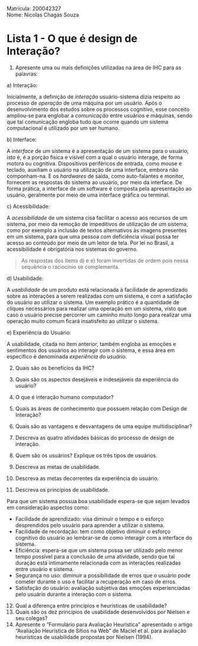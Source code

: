 Matrícula: 200042327   
Nome: Nicolas Chagas Souza

# Lista 1 - O que é design de Interação?

1) Apresente uma ou mais definições utilizadas na área de IHC para as palavras:

a) Interação:

Inicialmente, a definição de *interação* usuário-sistema dizia respeito ao processo de _operação_ de uma máquina por um usuário. Após o desenvolvimento dos estudos sobre os processos cognitivo, esse conceito ampliou-se para englobar a _comunicação_ entre usuários e máquinas, sendo que tal comunicação engloba tudo que ocorre quando um sistema computacional é utilizado por um ser humano. 

b) Interface:

A *interface* de um sistema é a apresentação de um sistema para o usuário, isto é, é a porção física e visível com a qual o usuário interage, de forma motora ou cognitiva. Dispositivos periféricos de entrada, como mouse e teclado, auxiliam o usuário na utilização de uma interface, embora não componham-na. E os _hardwares_ de saída, como auto-falantes e monitor, fornecem as respostas do sistema ao usuário, por meio da interface. De forma prática, a interface de um software é composta pela apresentação ao usuário, geralmente por meio de uma interface gráfica ou terminal. 

c) Acessibilidade:

A *acessibilidade* de um sistema cisa facilitar o acesso aos recursos de um sistema, por meio da remoção de impeditivos de utilização de um sistema, como por exemplo a inclusão de textos alternativos às imagens presentes em um sistema, para que uma pessoa com deficiência visual possa ter acesso ao conteúdo por meio de um leitor de tela. Por lei no Brasil, a acessibilidade é obrigatória nos sistemas do governo.

> As respostas dos items d) e e) foram invertidas de ordem pois nessa sequência o raciocínio se complementa.

d) Usabilidade:

A *usabilidade* de um produto está relacionada à facilidade de aprendizado sobre as interações a serem realizadas com um sistema, e com a satisfação do usuário ao utilizar o sistema. Um exemplo prático é a quantidade de cliques necessários para realizar uma operação em um sistema, visto que caso o usuário precise percorrer um caminho muito longo para realizar uma operação muito comum ficará insatisfeito ao utilizar o sistema.

e) Experiência do Usuário:

A usabilidade, citada no item anterior, também engloba as emoções e sentimentos dos usuários ao interagir com o sistema, e essa área em específico é denominada *experiência do usuário*.

2) Quais são os benefícios da IHC?


3) Quais são os aspectos desejáveis e indesejáveis da experiência do usuário? 


4) O que é interação humano computador?


5) Quais as áreas de conhecimento que possuem relação com Design de Interação?


6) Quais são as vantagens e desvantagens de uma equipe multidisciplinar?


7) Descreva as quatro atividades básicas do processo de design de interação.



8) Quem são os usuários? Explique os três tipos de usuários.
9) Descreva as metas de usabilidade.
10) Descreva as metas decorrentes da experiência do usuário.
11) Descreva os princípios de usabilidade.

Para que um sistema possua boa usabilidade espera-se que sejam levados em consideração aspectos como:

- Facilidade de aprendizado: visa diminuir o tempo e o esforço desprendidos pelo usuário para aprender a utilizar o sistema.
- Facilidade de recordação: tem como objetivo diminuir o esforço cognitivo do usuário ao lembrar-se de como interagir com a interface do sistema.
- Eficiência: espera-se que um sistema possa ser utilizado pelo menor tempo possível para a conclusão de uma atividade, sendo que tal duração está intimamente relacionada com as interações realizadas entre usuário e sistema.
- Segurança no uso: diminuir a possibilidade de erros que o usuário pode cometer durante o uso e facilitar a recuperação em caso de erros.
- Satisfação do usuário: avaliação subjetiva das emoções experienciadas pelo usuário durante a interação com o sistema.


12) Qual a diferença entre princípios e heurísticas de usabilidade?
13) Quais são os dez princípios de usabilidade desenvolvidos por Nielsen e seu colegas? 
14) Apresente o “Formulário para Avaliação Heurística” apresentado o artigo “Avaliação 
Heurística de Sítios na Web” de Maciel et al. para avaliação heurísticas de usabilidade propostas 
por Nielsen (1994).



